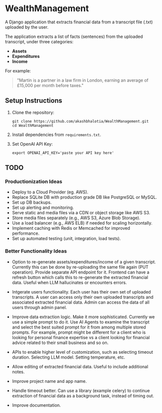 # WealthManagement

A Django application that extracts financial data from a transcript file (.txt) uploaded by the user.

The application extracts a list of facts (sentences) from the uploaded transcript, under three categories:

- **Assets**
- **Expenditures**
- **Income**

For example:

> "Martin is a partner in a law firm in London, earning an average of £15,000 per month before taxes."


## Setup Instructions
1. Clone the repository:
   ```
   git clone https://github.com/akashbhalotia/WealthManagement.git
   cd WealthManagement
   ```
   
2. Install dependencies from `requirements.txt`.
   
3. Set OpenAI API Key:
   ```
   export OPENAI_API_KEY='paste your API key here'
   ```



## TODO

### Productionization Ideas
- Deploy to a Cloud Provider (eg. AWS).
- Replace SQLite DB with production grade DB like PostgreSQL or MySQL.
- Set up DB backups.
- Set up alerting and monitoring.
- Serve static and media files via a CDN or object storage like AWS S3.
- Store media files separately (e.g., AWS S3, Azure Blob Storage).
- Use a load balancer (e.g., AWS ELB) if needed for scaling horizontally.
- Implement caching with Redis or Memcached for improved performance.
- Set up automated testing (unit, integration, load tests).

### Better Functionality Ideas
- Option to re-generate assets/expenditures/income of a given transcript. Currently this can be done by re-uploading the same file again (PUT operation).
  Provide separate API endpoint for it. Frontend can have a refresh button which calls this to re-generate the extracted financial data. Useful when
  LLM hallucinates or encounters errors.

- Intgerate users functionality. Each user has their own set of uploaded transcripts. A user can access only their own uploaded transcripts and associated
  extracted financial data. Admin can access the data of all users through admin panel.

- Improve data extraction logic. Make it more sophisticated. Currently we use a simple prompt to do it. Use AI Agents to examine the transcript and
  select the best suited prompt for it from among multiple stored prompts. For example, prompt might be different for a client who is looking for
  personal finance expertise vs a client looking for financial advice related to their small business and so on.

- APIs to enable higher level of customization, such as selecting timeout duration. Selecting LLM model. Setting temperature, etc.

- Allow editing of extracted financial data. Useful to include additional notes.

- Improve project name and app name.

- Handle timeout better. Can use a library (example celery) to continue extraction of financial data as a background task, instead of timing out.

- Improve documentation.
